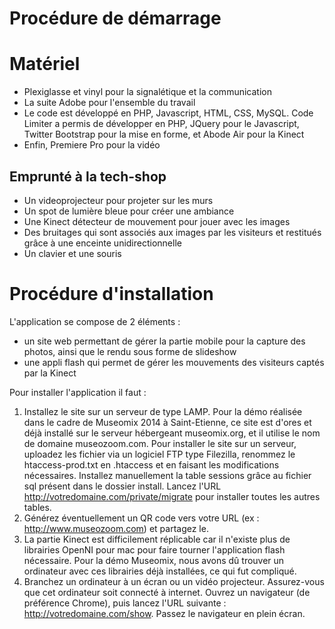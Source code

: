 Procédure de démarrage
==================

Matériel
==================

- Plexiglasse et vinyl pour la signalétique et la communication
- La suite Adobe pour l'ensemble du travail
- Le code est développé en PHP, Javascript, HTML, CSS, MySQL. Code Limiter a permis de développer en PHP, JQuery pour le Javascript, Twitter Bootstrap pour la mise en forme, et Abode Air pour la Kinect
- Enfin, Premiere Pro pour la vidéo

## Emprunté à la tech-shop

- Un videoprojecteur pour projeter sur les murs
- Un spot de lumière bleue pour créer une ambiance
- Une Kinect détecteur de mouvement pour jouer avec les images
- Des bruitages qui sont associés aux images par les visiteurs et restitués grâce à une enceinte unidirectionnelle
- Un clavier et une souris


Procédure d'installation
==================

L'application se compose de 2 éléments :
- un site web permettant de gérer la partie mobile pour la capture des photos, ainsi que le rendu sous forme de slideshow
- une appli flash qui permet de gérer les mouvements des visiteurs captés par la Kinect

Pour installer l'application il faut :
1. Installez le site sur un serveur de type LAMP. Pour la démo réalisée dans le cadre de Museomix 2014 à Saint-Etienne, ce site est d'ores et déjà installé sur le serveur hébergeant museomix.org, et il utilise le nom de domaine museozoom.com.
Pour installer le site sur un serveur, uploadez les fichier via un logiciel FTP type Filezilla, renommez le htaccess-prod.txt en .htaccess et en faisant les modifications nécessaires. Installez manuellement la table sessions grâce au fichier sql présent dans le dossier install. Lancez l'URL http://votredomaine.com/private/migrate pour installer toutes les autres tables.
2. Générez éventuellement un QR code vers votre URL (ex : http://www.museozoom.com) et partagez le.
3. La partie Kinect est difficilement réplicable car il n'existe plus de librairies OpenNI pour mac pour faire tourner l'application flash nécessaire. Pour la démo Museomix, nous avons dû trouver un ordinateur avec ces librairies déjà installées, ce qui fut compliqué.
4. Branchez un ordinateur à un écran ou un vidéo projecteur. Assurez-vous que cet ordinateur soit connecté à internet. Ouvrez un navigateur (de préférence Chrome), puis lancez l'URL suivante : http://votredomaine.com/show. Passez le navigateur en plein écran.